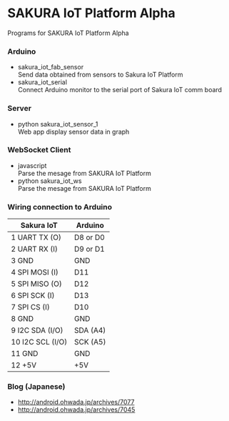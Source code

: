 # SAKURA IoT Platform Alpha
Programs for SAKURA IoT Platform Alpha

### Arduino
- sakura_iot_fab_sensor <br/>
  Send data obtained from sensors to Sakura IoT Platform <br/>
- sakura_iot_serial <br/>
  Connect Arduino monitor to the serial port of Sakura IoT comm board <br/>

### Server
- python sakura_iot_sensor_1 <br/>
  Web app display sensor data in graph <br/>

### WebSocket Client
- javascript <br/>
  Parse the mesage from SAKURA IoT Platform <br/>
- python sakura_iot_ws <br/>
  Parse the mesage from SAKURA IoT Platform <br/>

### Wiring connection to Arduino

|Sakura IoT|Arduino|
|---|---|
|1 UART TX (O)|D8 or D0|
|2 UART RX (I)|D9 or D1|
|3 GND|GND|
|4 SPI MOSI (I)|D11|
|5 SPI MISO (O)|D12|
|6 SPI SCK (I)|D13|
|7 SPI CS (I)|D10|
|8 GND|GND|
|9 I2C SDA (I/O)|SDA (A4)|
|10 I2C SCL (I/O)|SCK (A5)|
|11 GND|GND|
|12 +5V|+5V|

### Blog (Japanese)
- http://android.ohwada.jp/archives/7077
- http://android.ohwada.jp/archives/7045
